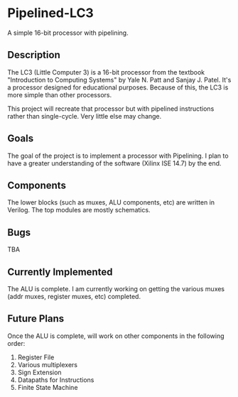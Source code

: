 # Pipelined-LC3
A simple 16-bit processor with pipelining.

## Description
The LC3 (Little Computer 3) is a 16-bit processor from the textbook "Introduction to Computing Systems" by Yale N. Patt and Sanjay J. Patel. It's a processor designed for educational purposes. Because of this, the LC3 is more simple than other processors. 

This project will recreate that processor but with pipelined instructions rather than single-cycle. Very little else may change.

## Goals
The goal of the project is to implement a processor with Pipelining. I plan to have a greater understanding of the software (Xilinx ISE 14.7) by the end.

## Components
The lower blocks (such as muxes, ALU components, etc) are written in Verilog. The top modules are mostly schematics. 

## Bugs
TBA

## Currently Implemented
The ALU is complete. I am currently working on getting the various muxes (addr muxes, register muxes, etc) completed. 

## Future Plans
Once the ALU is complete, will work on other components in the following order:
1. Register File
2. Various multiplexers
3. Sign Extension
4. Datapaths for Instructions
5. Finite State Machine
